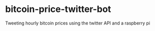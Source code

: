 # bitcoin-price-twitter-bot
Tweeting hourly bitcoin prices using the twitter API and a raspberry pi
